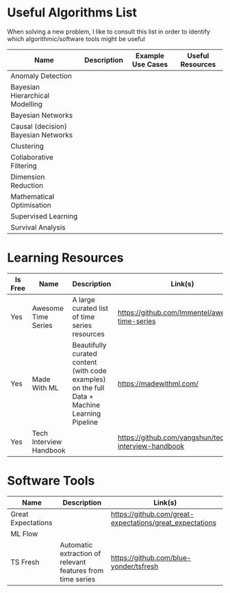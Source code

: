 # Useful Algorithms List

When solving a new problem, I like to consult this list in order to identify which algorithmic/software tools might be useful

Name                               | Description              | Example Use Cases         | Useful Resources
-----------------------------------|--------------------------|---------------------------|------------------
Anomaly Detection                  |                          |                           |
Bayesian Hierarchical Modelling    |                          |                           | 
Bayesian Networks                  |                          |                           |  
Causal (decision) Bayesian Networks|                          |                           |
Clustering                         |                          |                           | 
Collaborative Filtering            |                          |                           | 
Dimension Reduction                |                          |                           | 
Mathematical Optimisation          |                          |                           | 
Supervised Learning                |                          |                           |
Survival Analysis                  |                          |                           |

# Learning Resources 

Is Free | Name                    | Description                                   | Link(s)
--------|-------------------------|-----------------------------------------------|-------------------
Yes     | Awesome Time Series     | A large curated list of time series resources | https://github.com/lmmentel/awesome-time-series
Yes     | Made With ML            | Beautifully curated content (with code examples) on the full Data + Machine Learning Pipeline | https://madewithml.com/ | 
Yes     | Tech Interview Handbook |                                               | https://github.com/yangshun/tech-interview-handbook

# Software Tools

Name               | Description                                                | Link(s)
-------------------|------------------------------------------------------------|----------
Great Expectations |                                                            | https://github.com/great-expectations/great_expectations
ML Flow            |                                                            |
TS Fresh           | Automatic extraction of relevant features from time series | https://github.com/blue-yonder/tsfresh

